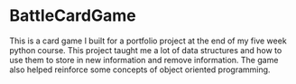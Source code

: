 # BattleCardGame
This is a card game I built for a portfolio project at the end of my five week python course.
This project taught me a lot of data structures and how to use them to store in new information and remove information.
The game also helped reinforce some concepts of object oriented programming.
